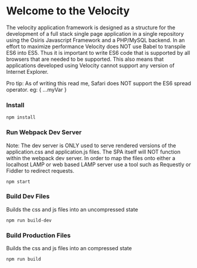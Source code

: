# Welcome to the Velocity

The velocity application framework is designed as a structure for the development of a full stack single page application in a single repository using the Osiris Javascript Framework and a PHP/MySQL backend. In an effort to maximize performance Velocity does NOT use Babel to transpile ES6 into ES5. Thus it is important to write ES6 code that is supported by all browsers that are needed to be supported. This also means that applications developed using Velocity cannot support any version of Internet Explorer.

Pro tip: As of writing this read me, Safari does NOT support the ES6 spread operator. eg: { ...myVar }

### Install

```
npm install
```

### Run Webpack Dev Server

Note: The dev server is ONLY used to serve rendered versions of the application.css and application.js files. The SPA itself will NOT function within the webpack dev server. In order to map the files onto either a localhost LAMP or web based LAMP server use a tool such as Requestly or Fiddler to redirect requests.

```
npm start
```

### Build Dev Files

Builds the css and js files into an uncompressed state

```
npm run build-dev
```

### Build Production Files

Builds the css and js files into an compressed state

```
npm run build
```
